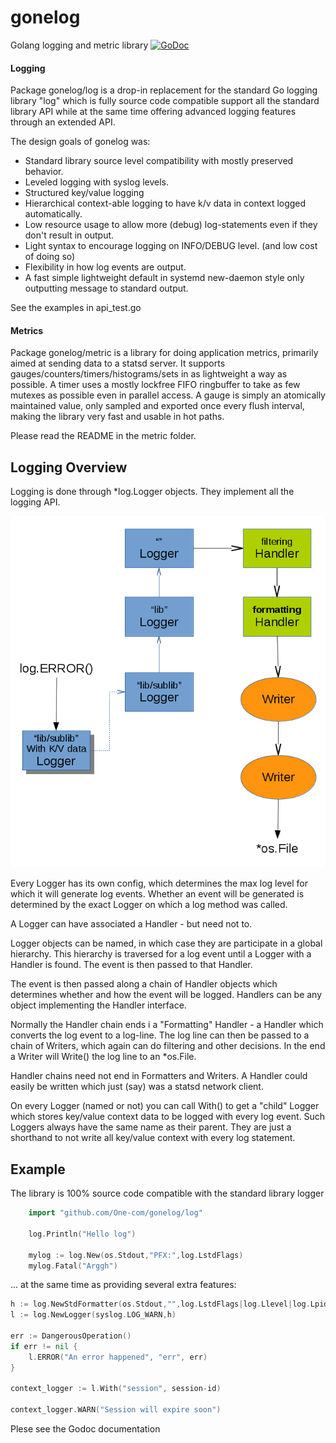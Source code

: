# gonelog

Golang logging and metric library [![GoDoc](https://godoc.org/github.com/one-com/gonelog/log?status.svg)](https://godoc.org/github.com/one-com/gonelog/log)

#### Logging

Package gonelog/log is a drop-in replacement for the standard Go logging library "log" which is fully source code compatible support all the standard library API while at the same time offering advanced logging features through an extended API.

The design goals of gonelog was:

* Standard library source level compatibility with mostly preserved behavior.
* Leveled logging with syslog levels.
* Structured key/value logging
* Hierarchical context-able logging to have k/v data in context logged automatically.
* Low resource usage to allow more (debug) log-statements even if they don't result in output.
* Light syntax to encourage logging on INFO/DEBUG level. (and low cost of doing so)
* Flexibility in how log events are output.
* A fast simple lightweight default in systemd new-daemon style only outputting <level>message to standard output.

See the examples in api_test.go

#### Metrics

Package gonelog/metric is a library for doing application metrics, primarily aimed at sending data to a statsd server. It supports gauges/counters/timers/histograms/sets in as lightweight a way as possible. A timer uses a mostly lockfree FIFO ringbuffer to take as few mutexes as possible even in parallel access. A gauge is simply an atomically maintained value, only sampled and exported once every flush interval, making the library very fast and usable in hot paths.

Please read the README in the metric folder.

## Logging Overview

Logging is done through *log.Logger objects. They implement all the logging API.

![diagram](diagram.png)

Every Logger has its own config, which determines the max log level for which it will generate log events. Whether an event will be generated is determined by the exact Logger on which a log method was called.

A Logger can have associated a Handler - but need not to.

Logger objects can be named, in which case they are participate in a global hierarchy. This hierarchy is traversed for a log event until a Logger with a Handler is found. The event is then passed to that Handler.

The event is then passed along a chain of Handler objects which determines whether and how the event will be logged. Handlers can be any object implementing the Handler interface.

Normally the Handler chain ends i a "Formatting" Handler - a Handler which converts the log event to a log-line. The log line can then be passed to a chain of Writers, which again can do filtering and other decisions. In the end a Writer will Write() the log line to an *os.File.

Handler chains need not end in Formatters and Writers. A Handler could easily be written which just (say) was a statsd network client.

On every Logger (named or not) you can call With() to get a "child" Logger which stores key/value context data to be logged with every log event. Such Loggers always have the same name as their parent. They are just a shorthand to not write all key/value context with every log statement.

## Example

The library is 100% source code compatible with the standard library logger

```go
    import "github.com/One-com/gonelog/log"

    log.Println("Hello log")

    mylog := log.New(os.Stdout,"PFX:",log.LstdFlags)
    mylog.Fatal("Arggh")
```

... at the same time as providing several extra features:

```go
h := log.NewStdFormatter(os.Stdout,"",log.LstdFlags|log.Llevel|log.Lpid|log.Lshortfile)
l := log.NewLogger(syslog.LOG_WARN,h)

err := DangerousOperation()
if err != nil {
	l.ERROR("An error happened", "err", err)
}

context_logger := l.With("session", session-id)

context_logger.WARN("Session will expire soon")

```

Plese see the Godoc documentation

